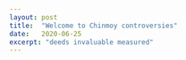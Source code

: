```yaml
---
layout: post
title:  "Welcome to Chinmoy controversies"
date:   2020-06-25
excerpt: "deeds invaluable measured"
---
```

